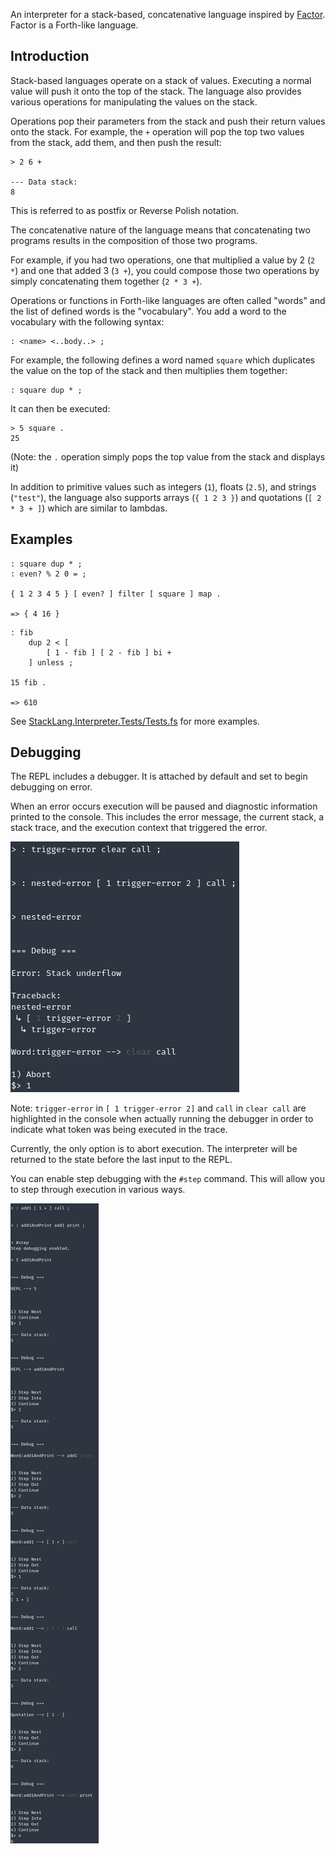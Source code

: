 An interpreter for a stack-based, concatenative language inspired by [Factor](http://factorcode.org). Factor is a Forth-like language.

## Introduction

Stack-based languages operate on a stack of values. Executing a normal value will push it onto the top of the stack. The language also provides various operations for manipulating the values on the stack.

Operations pop their parameters from the stack and push their return values onto the stack. For example, the `+` operation will pop the top two values from the stack, add them, and then push the result:

```
> 2 6 +

--- Data stack:
8
```

This is referred to as postfix or Reverse Polish notation.

The concatenative nature of the language means that concatenating two programs results in the composition of those two programs.

For example, if you had two operations, one that multiplied a value by 2 (`2 *`) and one that added 3 (`3 +`), you could compose those two operations by simply concatenating them together (`2 * 3 +`).

Operations or functions in Forth-like languages are often called "words" and the list of defined words is the "vocabulary". You add a word to the vocabulary with the following syntax:

```
: <name> <..body..> ;
```

For example, the following defines a word named `square` which duplicates the value on the top of the stack and then multiplies them together:

```
: square dup * ;
```

It can then be executed:

```
> 5 square .
25
```

(Note: the `.` operation simply pops the top value from the stack and displays it)

In addition to primitive values such as integers (`1`), floats (`2.5`), and strings (`"test"`), the language also supports arrays (`{ 1 2 3 }`) and quotations (`[ 2 * 3 + ]`) which are similar to lambdas.

## Examples

```
: square dup * ;
: even? % 2 0 = ;

{ 1 2 3 4 5 } [ even? ] filter [ square ] map .

=> { 4 16 }
```

```
: fib
    dup 2 < [
        [ 1 - fib ] [ 2 - fib ] bi +
    ] unless ;

15 fib .

=> 610
```

See [StackLang.Interpreter.Tests/Tests.fs](https://github.com/mattherman/stack-lang/blob/main/StackLang.Interpreter.Tests/Tests.fs) for more examples.

## Debugging

The REPL includes a debugger. It is attached by default and set to begin debugging on error.

When an error occurs execution will be paused and diagnostic information printed to the console. This includes the error message, the current stack, a stack trace, and the execution context that triggered the error.

![Encountering a stack underflow error while debugging](./debug_error_cropped.png)

Note: `trigger-error` in `[ 1 trigger-error 2]` and `call` in `clear call` are highlighted in the console when actually running the debugger in order to indicate what token was being executed in the trace.

Currently, the only option is to abort execution. The interpreter will be returned to the state before the last input to the REPL.

You can enable step debugging with the `#step` command. This will allow you to step through execution in various ways.

![Using the debugger to step through execution of words and quotations](./debug_step.png)
